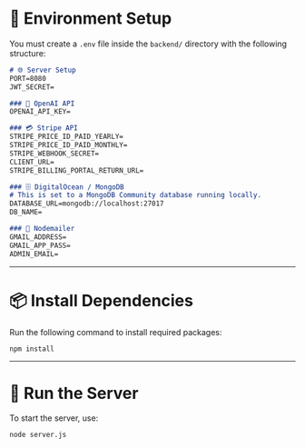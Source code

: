 # 📁 Environment Setup

You must create a `.env` file inside the `backend/` directory with the following structure:

```markdown
# 🌐 Server Setup
PORT=8080
JWT_SECRET=

### 🤖 OpenAI API
OPENAI_API_KEY=

### 💳 Stripe API
STRIPE_PRICE_ID_PAID_YEARLY=    
STRIPE_PRICE_ID_PAID_MONTHLY=   
STRIPE_WEBHOOK_SECRET=
CLIENT_URL=
STRIPE_BILLING_PORTAL_RETURN_URL=

### 🗄️ DigitalOcean / MongoDB
# This is set to a MongoDB Community database running locally.
DATABASE_URL=mongodb://localhost:27017 
DB_NAME=

### 📧 Nodemailer
GMAIL_ADDRESS=
GMAIL_APP_PASS=
ADMIN_EMAIL=
```

---

# 📦 Install Dependencies

Run the following command to install required packages:

```
npm install
```

---

# 🚀 Run the Server

To start the server, use:

```
node server.js
```
